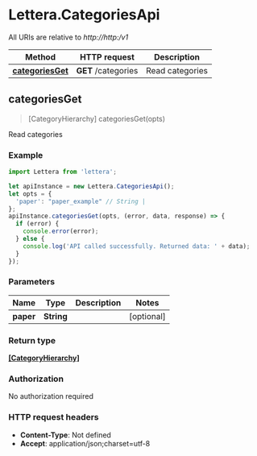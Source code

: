 # Lettera.CategoriesApi

All URIs are relative to *http://http:/v1*

Method | HTTP request | Description
------------- | ------------- | -------------
[**categoriesGet**](CategoriesApi.md#categoriesGet) | **GET** /categories | Read categories



## categoriesGet

> [CategoryHierarchy] categoriesGet(opts)

Read categories

### Example

```javascript
import Lettera from 'lettera';

let apiInstance = new Lettera.CategoriesApi();
let opts = {
  'paper': "paper_example" // String | 
};
apiInstance.categoriesGet(opts, (error, data, response) => {
  if (error) {
    console.error(error);
  } else {
    console.log('API called successfully. Returned data: ' + data);
  }
});
```

### Parameters


Name | Type | Description  | Notes
------------- | ------------- | ------------- | -------------
 **paper** | **String**|  | [optional] 

### Return type

[**[CategoryHierarchy]**](CategoryHierarchy.md)

### Authorization

No authorization required

### HTTP request headers

- **Content-Type**: Not defined
- **Accept**: application/json;charset=utf-8

